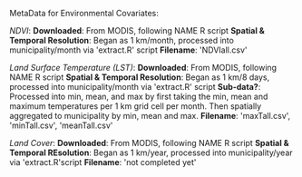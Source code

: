 MetaData for Environmental Covariates:

*NDVI*:
**Downloaded**: From MODIS, following NAME R script
**Spatial & Temporal Resolution**: Began as 1 km/month, processed into municipality/month via 'extract.R' script
**Filename**: 'NDVIall.csv'

*Land Surface Temperature (LST)*:
**Downloaded**: From MODIS, following NAME R script
**Spatial & Temporal Resolution**: Began as 1 km/8 days, processed into municipality/month via 'extract.R' script
**Sub-data?**: Processed into min, mean, and max by first taking the min, mean and maximum temperatures per 1 km grid cell per month. Then spatially aggregated to municipality by min, mean and max.
**Filename**: 'maxTall.csv', 'minTall.csv', 'meanTall.csv'

*Land Cover*:
**Downloaded**: From MODIS, following NAME R script
**Spatial & Temporal REsolution**: Began as 1 km/year, processed into municipality/year via 'extract.R'script
**Filename**: 'not completed yet'
